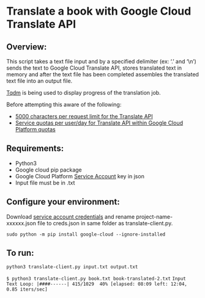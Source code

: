 # Translate a book with Google Cloud Translate API 
## Overview:

This script takes a text file input and by a specified delimiter (ex: ‘.’ and ‘\n’) sends the text to Google Cloud Translate API, stores translated text in memory and after the text file has been completed assembles the translated text file into an output file.

[Tqdm](https://pypi.python.org/pypi/tqdm) is being used to display progress of the translation job.

Before attempting this aware of the following:
- [5000 characters per request limit for the Translate API](https://cloud.google.com/translate/faq)
- [Service quotas per user/day for Translate API within Google Cloud Platform quotas](https://cloud.google.com/translate/quotas)

## Requirements:

- Python3
- Google cloud pip package
- Google Cloud Platform [Service Account](https://cloud.google.com/iam/docs/creating-managing-service-account-keys) key in json
- Input file must be in .txt

## Configure your environment:

Download [service account credentials](https://console.cloud.google.com/apis/credentials?project=_) and rename project-name-xxxxxx.json file to creds.json in same folder as translate-client.py.

`sudo python -m pip install google-cloud --ignore-installed`


## To run:
`python3 translate-client.py input.txt output.txt`

`$ python3 translate-client.py book.txt book-translated-2.txt`
`Input Text Loop: |####------| 415/1029  40% [elapsed: 08:09 left: 12:04,  0.85 iters/sec]`

